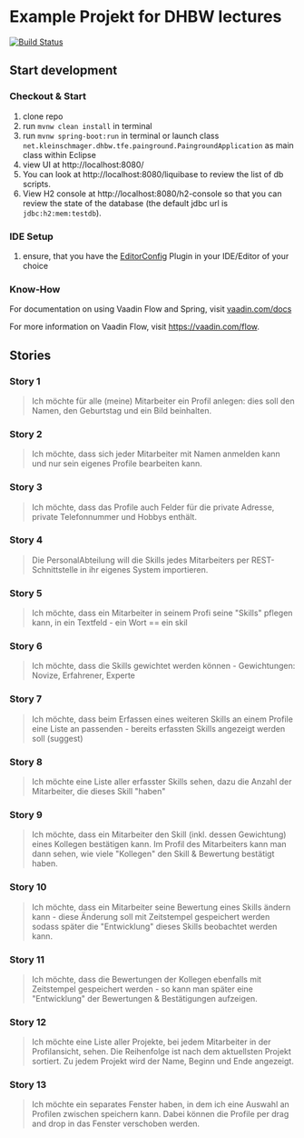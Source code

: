 
# Example Projekt for DHBW lectures

[![Build Status](https://travis-ci.org/barclay-reg/dhbw-painground.svg?branch=master)](https://travis-ci.org/barclay-reg/dhbw-painground)



## Start development

### Checkout & Start
1. clone repo
1. run `mvnw clean install` in terminal
1. run `mvnw spring-boot:run` in terminal or launch class `net.kleinschmager.dhbw.tfe.painground.PaingroundApplication` as main class within Eclipse
1. view UI at http://localhost:8080/
1. You can look at http://localhost:8080/liquibase to review the list of db scripts.
1. View H2 console at http://localhost:8080/h2-console so that you can review the state of the database (the default jdbc url is `jdbc:h2:mem:testdb`).

### IDE Setup

1. ensure, that you have the [EditorConfig](https://editorconfig.org) Plugin in your IDE/Editor of your choice

### Know-How

For documentation on using Vaadin Flow and Spring, visit [vaadin.com/docs](https://vaadin.com/docs/v10/flow/spring/tutorial-spring-basic.html)

For more information on Vaadin Flow, visit https://vaadin.com/flow.

## Stories

### Story 1

>Ich möchte für alle (meine) Mitarbeiter ein Profil anlegen: dies soll den Namen, den Geburtstag und ein Bild beinhalten.

### Story 2

>Ich möchte, dass sich jeder Mitarbeiter mit Namen anmelden kann und nur sein eigenes Profile bearbeiten kann.

### Story 3

>Ich möchte, dass das Profile auch Felder für die private Adresse, private Telefonnummer und Hobbys enthält.

### Story 4

>Die PersonalAbteilung will die Skills jedes Mitarbeiters per REST-Schnittstelle in ihr eigenes System importieren.

### Story 5

>Ich möchte, dass ein Mitarbeiter in seinem Profi seine "Skills" pflegen kann, in ein Textfeld - ein Wort == ein skil

### Story 6

>Ich möchte, dass die Skills gewichtet werden können - Gewichtungen: Novize, Erfahrener, Experte

### Story 7

>Ich möchte, dass beim Erfassen eines weiteren Skills an einem Profile eine Liste an passenden - bereits erfassten Skills angezeigt werden soll (suggest)

### Story 8

>Ich möchte eine Liste aller erfasster Skills sehen, dazu die Anzahl der Mitarbeiter, die dieses Skill "haben"

### Story 9

>Ich möchte, dass ein Mitarbeiter den Skill (inkl. dessen Gewichtung) eines Kollegen bestätigen kann. Im Profil des Mitarbeiters kann man dann sehen, wie viele "Kollegen" den Skill & Bewertung bestätigt haben.

### Story 10


>Ich möchte, dass ein Mitarbeiter seine Bewertung eines Skills ändern kann - diese Änderung soll mit Zeitstempel gespeichert werden sodass später die "Entwicklung" dieses Skills beobachtet werden kann.

### Story 11


>Ich möchte, dass die Bewertungen der Kollegen ebenfalls mit Zeitstempel gespeichert werden - so kann man später eine "Entwicklung" der Bewertungen & Bestätigungen aufzeigen.

### Story 12

>Ich möchte eine Liste aller Projekte, bei jedem Mitarbeiter in der Profilansicht, sehen. Die Reihenfolge ist nach dem aktuellsten Projekt sortiert. Zu jedem Projekt wird der Name, Beginn und Ende angezeigt.

### Story 13

>Ich möchte ein separates Fenster haben, in dem ich eine Auswahl an Profilen zwischen speichern kann. Dabei können die Profile per drag and drop in das Fenster verschoben werden.
